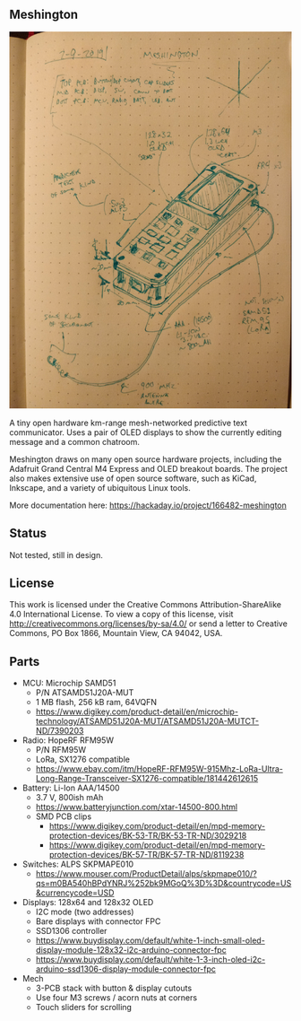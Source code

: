 ## Meshington
![Meshington sketch](/img/sketch.jpg)

A tiny open hardware km-range mesh-networked predictive text communicator. Uses a pair of OLED displays to show the currently editing message and a common chatroom.

Meshington draws on many open source hardware projects, including the Adafruit Grand Central M4 Express and OLED breakout boards. The project also makes extensive use of open source software, such as KiCad, Inkscape, and a variety of ubiquitous Linux tools.

More documentation here: https://hackaday.io/project/166482-meshington

## Status
Not tested, still in design.

## License
This work is licensed under the Creative Commons Attribution-ShareAlike 4.0 International License. To view a copy of this license, visit http://creativecommons.org/licenses/by-sa/4.0/ or send a letter to Creative Commons, PO Box 1866, Mountain View, CA 94042, USA.

## Parts
- MCU: Microchip SAMD51
  - P/N ATSAMD51J20A-MUT
  - 1 MB flash, 256 kB ram, 64VQFN
  - https://www.digikey.com/product-detail/en/microchip-technology/ATSAMD51J20A-MUT/ATSAMD51J20A-MUTCT-ND/7390203
- Radio: HopeRF RFM95W
  - P/N RFM95W
  - LoRa, SX1276 compatible
  - https://www.ebay.com/itm/HopeRF-RFM95W-915Mhz-LoRa-Ultra-Long-Range-Transceiver-SX1276-compatible/181442612615
- Battery: Li-Ion AAA/14500
  - 3.7 V, 800ish mAh
  - https://www.batteryjunction.com/xtar-14500-800.html
  - SMD PCB clips
    - https://www.digikey.com/product-detail/en/mpd-memory-protection-devices/BK-53-TR/BK-53-TR-ND/3029218
    - https://www.digikey.com/product-detail/en/mpd-memory-protection-devices/BK-57-TR/BK-57-TR-ND/8119238
- Switches: ALPS SKPMAPE010
  - https://www.mouser.com/ProductDetail/alps/skpmape010/?qs=m0BA540hBPdYNRJ%252bk9MGoQ%3D%3D&countrycode=US&currencycode=USD
- Displays: 128x64 and 128x32 OLED
  - I2C mode (two addresses)
  - Bare displays with connector FPC
  - SSD1306 controller
  - https://www.buydisplay.com/default/white-1-inch-small-oled-display-module-128x32-i2c-arduino-connector-fpc
  - https://www.buydisplay.com/default/white-1-3-inch-oled-i2c-arduino-ssd1306-display-module-connector-fpc
- Mech
  - 3-PCB stack with button & display cutouts
  - Use four M3 screws / acorn nuts at corners
  - Touch sliders for scrolling
